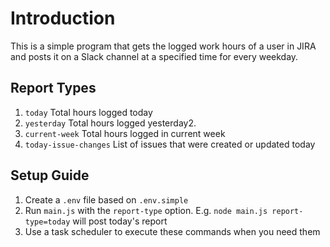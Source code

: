 # Introduction
This is a simple program that gets the logged work hours of a user in JIRA and posts it on a Slack channel at a specified time for every weekday.

## Report Types
1. `today` Total hours logged today
2. `yesterday` Total hours logged yesterday2.
3. `current-week` Total hours logged in current week
4. `today-issue-changes` List of issues that were created or updated today

## Setup Guide
1. Create a `.env` file based on `.env.simple`
2. Run `main.js` with the `report-type` option. E.g. `node main.js report-type=today` will post today's report
3. Use a task scheduler to execute these commands when you need them
